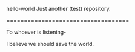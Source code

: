hello-world
Just another (test) repository.

===================================


To whoever is listening-

I believe we should save the world.
